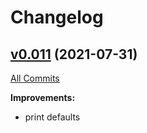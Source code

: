 # Changelog

## [v0.011](https://github.com/containeroo/pre-commit-hooks/tree/v0.0.11) (2021-07-31)

[All Commits](https://github.com/containeroo/pre-commit-hooks/compare/v0.0.1...v0.0.11)

**Improvements:**

- print defaults
